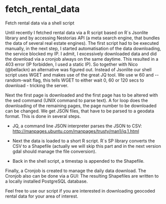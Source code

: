 # fetch_rental_data
Fetch rental data via a shell script

Until recently I fetched rental data via a R script based on R´s Jsonlite library and by accessing Nestorias API (a meta search engine, that bundles the data of several real estate engines). The first script had to be executed manually, in the next step, I started automatisation of the data downloading, the service blocked my IP. I admit, I excessively downloaded data and did the download via a cronjob always on the same daytime. This resulted in a 403 error (IP forbidden, I used a static IP). So together with Nico (@bellackn) an alternative was figured out. Instead of Jsonlite our shell script uses WGET and makes use of the great JQ tool.
We use w 60 and --random-wait flag, this tells WGET to either wait 0, 60 or 120 secs to download - tricking the server.

Next the first page is downloaded and the first page has to be altered with the sed command (UNIX command to parse text). A for loop does the downloading of the remaining pages, the page number to be downloaded can be changed. We get JSON files, that have to be parsed to a geodata format. This is done in several steps.

- JQ, a command line JSON interpreter parses the JSON to CSV: http://manpages.ubuntu.com/manpages/trusty/man1/jq.1.html

- Next the data is loaded to a short R script. R´s SP library converts the CSV to a Shapefile (actually we will skip this part and in the next version gdal should manage the file conversion).
- Back in the shell script, a timestap is appended to the Shapefile.

Finally, a Cronjob is created to manage the daily data download. The Cronjob also can be done via a GUI: The resulting Shapefiles are written to a locally installed PostgreSQL database.

Feel free to use our script if you are interested in downloading geocoded rental data for your area of interest.
